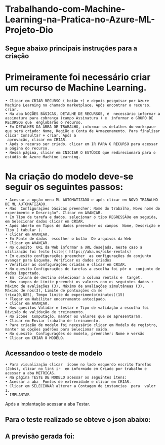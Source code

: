 # Trabalhando-com-Machine-Learning-na-Pratica-no-Azure-ML-Projeto-Dio

## Segue abaixo principais instruções para a criação 
# Primeiramente foi necessário criar um recurso de Machine Learning.
    • Clicar em CRIAR RECURSO ( botão +) e depois pesquisar por Azure Machine Learning no chamado marketplace. Após encontrar o recurso, criar.
    • Na aba NOÇÕES BÁSICAS, DETALHE DE RECURSOS, é  necessário informar a assinatura para cobrança (campo Assinatura ) e  informar o GRUPO DE RECURSOS que  englobarão o recurso.
    • Em DETALHES DA ÁREA DE TRABALHO, informar os detalhes do workspace que será criado: Nome, Região e Conta de Armazenamento. Para finalizar clicar Consultar + criar. Após a 
     aprovação, clicar em CRIAR.
    • Após o recurso ser criado, clicar em IR PARA O RECURSO para acessar a página do recurso. 
    • Nessa página, clicar em INICIAR O ESTÚDIO que redirecionará para o estúdio do Azure Machine Learning. 
# Na criação do modelo deve-se seguir os seguintes passos:
    • Acessar a opção menu ML AUTOMATIZADO e após clicar em NOVO TRABALHO DE ML AUTOMATIZADO.
    • Nas  Configurações básicas preencher: Nome do trabalho, Novo nome do experimento e Descrição". Clicar em AVANÇAR.
    • Em Tipo de tarefa e dados, selecionar o tipo REGRESSÃOe em seguida, em Selecionar dados clicar em CRIAR.
    • Após aberto em Tipos de dados preencher os campos  Nome, Descrição e Tipo ( tabular ).
    • Clicar em AVANÇAR.
    • Em Fonte de dados  escolher o botão  De arquivos da Web
    • Clicar em AVANÇAR.
    • No quesito  URL da Web informar a URL desejada, neste caso a utilização foi feito [site]( https://aka.ms/bike-rentals)
    • Em quesito configurações preencher  as configurações do conjunto avançar para Esquema. Verificar os dados criados
    • Verificar as configurações criadas e clicar em CRIAR.
    • No quesito Configurações de tarefas a escolha foi pôr o  conjunto de dados importado.
    • Em  Coluna de destino selecionar a coluna rentals e  target.
    • Nos campos de Limite preenchi os valores com os seguintes dados : Máximo de avaliações (3), Máximo de avaliações simultâneas (3),  Máximo de nós(3), Limite de pontuações da me ´ 
    trica(0,085), Tempo limite do experimento(minutos)(15) 
    • Flegar em Habilitar encerramento antecipado.  
    • Clicar em AVANÇAR.
    • Nos quesitos Validar e testar e Tipo de validação a escolha foi  Divisão de validação de treinamento.
    • No icone  Computação, manter os valores que se apresentaram.
    • Clicar em Enviar trabalho de treinamento.
    • Para criação de modelo foi necessário clicar em Modelo de registro, manter as opções padrões para Selecionar saída.
    • No quesito  Configurações do modelo, preencher: Nome e versão
    • Clicar em CRIAR O MODELO.
  ##  Acessandoo o teste de modelo
    • Para visualização clicar  ícone no lado esquerdo escrito Tarefas (Jobs), clicar no link ir  em informado em Criado por trabalho e acessar a aba METRICAS.
    • Na página TESTE DE MODELO acessar os seguintes itens:
    • Acessar a aba  Pontos de extremidade e clicar em CRIAR.
    • Clicar em SELECIONAR alterar a Contagem de instancias  para  valor 1.
    • IMPLANTAR
            
  Após a implantação acessar a aba Testar.

  
 ## Para o teste realizado se obteve o json abaixo:



  ## A previsão gerada foi:

